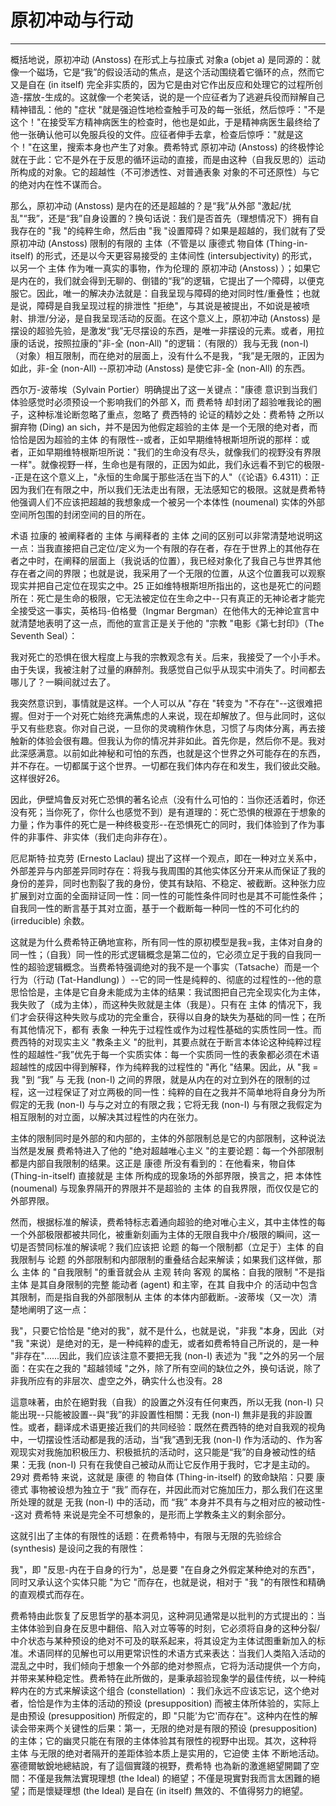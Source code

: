 # 原初冲动与行动

------

概括地说，原初冲动 (Anstoss) 在形式上与拉康式 对象a (objet a) 是同源的：就像一个磁场，它是“我”的假设活动的焦点，是这个活动围绕着它循环的点，然而它又是自在 (in itself) 完全非实质的，因为它是由对它作出反应和处理它的过程所创造-摆放-生成的。这就像一个老笑话，说的是一个应征者为了逃避兵役而辩解自己精神错乱：他的 "症状 "就是强迫性地检查触手可及的每一张纸，然后惊呼："不是这个！"在接受军方精神病医生的检查时，他也是如此，于是精神病医生最终给了他一张确认他可以免服兵役的文件。应征者伸手去拿，检查后惊呼："就是这个！"在这里，搜索本身也产生了对象。费希特式 原初冲动 (Anstoss) 的终极悖论就在于此：它不是外在于反思的循环运动的直接，而是由这种（自我反思的）运动所构成的对象。它的超越性（不可渗透性、对普通表象 对象的不可还原性）与它的绝对内在性不谋而合。

那么，原初冲动 (Anstoss) 是内在的还是超越的？是“我”从外部 "激起/扰乱"“我”，还是“我”自身设置的？换句话说：我们是否首先（理想情况下）拥有自我存在的 "我 "的纯粹生命，然后由 "我 "设置障碍？如果是超越的，我们就有了受 原初冲动 (Anstoss) 限制的有限的 主体（不管是以 康德式 物自体 (Thing-in-itself) 的形式，还是以今天更容易接受的 主体间性 (intersubjectivity) 的形式，以另一个 主体 作为唯一真实的事物，作为伦理的 原初冲动 (Anstoss) ）；如果它是内在的，我们就会得到无聊的、倒错的“我”的逻辑，它提出了一个障碍，以便克服它。因此，唯一的解决办法就是：自我呈现与障碍的绝对同时性/重叠性；也就是说，障碍是自我呈现过程的排泄性 "拒绝"，与其说是被提出，不如说是被喷射、排泄/分泌，是自我呈现活动的反面。在这个意义上，原初冲动 (Anstoss) 是摆设的超验先验，是激发“我”无尽摆设的东西，是唯一非摆设的元素。或者，用拉康的话说，按照拉康的"非-全 (non-All) "的逻辑：（有限的）我与无我 (non-I) （对象）相互限制，而在绝对的层面上，没有什么不是我，“我”是无限的，正因为如此，非-全 (non-All) --原初冲动 (Anstoss) 是使它非-全 (non-All) 的东西。

西尔万-波蒂埃（Sylvain Portier）明确提出了这一关键点："康德 意识到当我们体验感觉时必须预设一个影响我们的外部 X，而 费希特 却封闭了超验唯我论的圈子，这种标准论断忽略了重点，忽略了 费西特的 论证的精妙之处：费希特 之所以摒弃物 (Ding) an sich，并不是因为他假定超验的主体 是一个无限的绝对者，而恰恰是因为超验的主体 的有限性--或者，正如早期维特根斯坦所说的那样：或者，正如早期维特根斯坦所说："我们的生命没有尽头，就像我们的视野没有界限一样"。就像视野一样，生命也是有限的，正因为如此，我们永远看不到它的极限--正是在这个意义上，"永恒的生命属于那些活在当下的人"（《论语》6.4311）：正因为我们在有限之中，所以我们无法走出有限，无法感知它的极限。这就是费希特他强调人们不应该把超越的我想象成一个被另一个本体性 (noumenal) 实体的外部空间所包围的封闭空间的目的所在。

术语 拉康的 被阐释者的 主体 与阐释者的 主体 之间的区别可以非常清楚地说明这一点：当我直接把自己定位/定义为一个有限的存在者，存在于世界上的其他存在者之中时，在阐释的层面上（我说话的位置），我已经对象化了我自己与世界其他存在者之间的界限；也就是说，我采用了一个无限的位置，从这个位置我可以观察现实并把自己定位在现实之中。25 正如维特根斯坦所指出的，这也是死亡的问题所在：死亡是生命的极限，它无法被定位在生命之中--只有真正的无神论者才能完全接受这一事实，英格玛-伯格曼（Ingmar Bergman）在他伟大的无神论宣言中就清楚地表明了这一点，而他的宣言正是关于他的 "宗教 "电影《第七封印》（The Seventh Seal）：

我对死亡的恐惧在很大程度上与我的宗教观念有关。后来，我接受了一个小手术。由于失误，我被注射了过量的麻醉剂。我感觉自己似乎从现实中消失了。时间都去哪儿了？一瞬间就过去了。

我突然意识到，事情就是这样。一个人可以从 "存在 "转变为 "不存在"--这很难把握。但对于一个对死亡始终充满焦虑的人来说，现在却解放了。但与此同时，这似乎又有些悲哀。你对自己说，一旦你的灵魂稍作休息，习惯了与肉体分离，再去接触新的体验会很有趣。但我认为你的情况并非如此。首先你是，然后你不是。我对此深感满意。以前如此神秘和可怕的东西，也就是这个世界之外可能存在的东西，并不存在。一切都属于这个世界。一切都在我们体内存在和发生，我们彼此交融。这样很好26。

因此，伊壁鸠鲁反对死亡恐惧的著名论点（没有什么可怕的：当你还活着时，你还没有死；当你死了，你什么也感觉不到）是有道理的：死亡恐惧的根源在于想象的力量；作为事件的死亡是一种终极变形--在恐惧死亡的同时，我们体验到了作为事件的非事件、非实体（我们走向非存在）。

厄尼斯特·拉克劳 (Ernesto Laclau) 提出了这样一个观点，即在一种对立关系中，外部差异与内部差异同时存在：将我与我周围的其他实体区分开来从而保证了我的身份的差异，同时也割裂了我的身份，使其有缺陷、不稳定、被截断。这种张力应扩展到对立面的全面辩证同一性：同一性的可能性条件同时也是其不可能性条件；自我同一性的断言基于其对立面，基于一个截断每一种同一性的不可化约的 (irreducible) 余数。

这就是为什么费希特正确地宣称，所有同一性的原初模型是我=我，主体对自身的同一性；（自我）同一性的形式逻辑概念是第二位的，它必须立足于我的自我同一性的超验逻辑概念。当费希特强调绝对的我不是一个事实（Tatsache）而是一个行为（行动 (Tat-Handlung) ）--它的同一性是纯粹的、彻底的过程性的--他的意思恰恰是，主体是它自身未能成为主体的结果：我试图把自己完全现实化为主体，我失败了（成为主体），而这种失败就是主体（我是）。只有在 主体 的情况下，我们才会获得这种失败与成功的完全重合，获得以自身的缺失为基础的同一性；在所有其他情况下，都有 表象 一种先于过程性或作为过程性基础的实质性同一性。而费西特的对现实主义 "教条主义 "的批判，其要点就在于断言本体论这种纯粹过程性的超越性-“我”优先于每一个实质实体：每一个实质同一性的表象都必须在术语超越性的成因中得到解释，作为纯粹我的过程性的 "再化 "结果。因此，从 "我 = 我 "到 “我” 与 无我 (non-I) 之间的界限，就是从内在的对立到外在的限制的过程，这一过程保证了对立两极的同一性：纯粹的自在之我并不简单地将自身分为所假定的无我 (non-I) 与与之对立的有限之我；它将无我 (non-I) 与有限之我假定为相互限制的对立面，以解决其过程性的内在张力。

主体的限制同时是外部的和内部的，主体的外部限制总是它的内部限制，这种说法当然是发展 费希特进入了他的 "绝对超越唯心主义 "的主要论题：每一个外部限制都是内部自我限制的结果。这正是 康德 所没有看到的：在他看来，物自体 (Thing-in-itself) 直接就是 主体 所构成的现象场的外部界限，换言之，把 本体性 (noumenal) 与现象界隔开的界限并不是超验的 主体 的自我界限，而仅仅是它的外部界限。

然而，根据标准的解读，费希特标志着通向超验的绝对唯心主义，其中主体性的每一个外部极限都被共同化，被重新刻画为主体的无限自我中介/极限的瞬间，这一切是否赞同标准的解读呢？我们应该把 论题 的每一个限制都（立足于）主体 的自我限制与 论题 的外部限制和内部限制的重叠结合起来解读；如果我们这样做，那么 主体 的 "自我限制 "的重音就会从 主观 转向 客观 的属格：自我的限制 "不是指 主体 是其自身限制的完整 能动者 (agent) 和主宰，在其 自我中介 的活动中包含其限制，而是指自我的外部限制从 主体 的本体内部截断。-波蒂埃（又一次）清楚地阐明了这一点：

我"，只要它恰恰是 "绝对的我"，就不是什么，也就是说，"非我 "本身，因此（对 "我 "来说）是绝对的无，是一种纯粹的虚无，或者如费希特自己所说的，是一种 "非存在"......因此，我们应该注意不要把无我 (non-I) 表述为 "我 "之外的另一个层面：在实在之我的 "超越领域 "之外，除了所有空间的缺位之外，换句话说，除了非我所应有的非层次、虚空之外，确实什么也没有。28

這意味著，由於在絕對我（自我）的設置之外沒有任何東西，所以无我 (non-I) 只能出現--只能被設置--與“我”的非設置性相關：无我 (non-I) 無非是我的非設置性。或者，翻译成术语更接近我们的共同经验：既然在费西特的绝对自我观的视角中，一切摆设性活动都是我的活动，当“我”遇到无我 (non-I) 作为活动的、作为客观现实对我施加积极压力、积极抵抗的活动时，这只能是“我”的自身被动性的结果：无我 (non-I) 只有在我使自己被动从而让它反作用于我时，它才是主动的。29对 费希特 来说，这就是 康德 的 物自体 (Thing-in-itself) 的致命缺陷：只要 康德式 事物被设想为独立于 “我” 而存在，并因此而对它施加压力，那么我们在这里所处理的就是 无我 (non-I) 中的活动，而 “我” 本身并不具有与之相对应的被动性--这对 费希特 来说是完全不可想象的，是形而上学教条主义的剩余部分。

这就引出了主体的有限性的话题：在费希特中，有限与无限的先验综合 (synthesis) 是设问之我的有限性：

我"，即 "反思-内在于自身的行为"，总是要 "在自身之外假定某种绝对的东西"，同时又承认这个实体只能 "为它 "而存在，也就是说，相对于 "我 "的有限性和精确的直观模式而存在。

费希特由此恢复了反思哲学的基本洞见，这种洞见通常是以批判的方式提出的：当主体体验到自身在反思中翻倍、陷入对立等等的时刻，它必须将自身的这种分裂/中介状态与某种预设的绝对不可及的联系起来，将其设定为主体试图重新加入的标准。术语同样的见解也可以用更常识性的术语方式来表达：当我们人类陷入活动的混乱之中时，我们倾向于想象一个外部的绝对参照点，它将为活动提供一个方向，并带来某种稳定性。费希特在此所做的，是秉承超验现象学的最佳传统，以一种纯粹内在的方式来解读这个组合 (constellation) ：我们永远不应该忘记，这个绝对者，恰恰是作为主体的活动的预设 (presupposition) 而被主体所体验的，实际上是由预设 (presupposition) 所假定的，即 "只能'为它'而存在"。这种内在性的解读会带来两个关键性的后果：第一，无限的绝对是有限的预设 (presupposition) 的主体；它的幽灵只能在有限的主体体验其有限性的视野中出现。其次，这种将 主体 与无限的绝对者隔开的差距体验本质上是实用的，它迫使 主体 不断地活动。塞德爾敏銳地總結說，有了這個實踐的視野，费希特 也為新的激進絕望開闢了空間：不僅是我無法實現理想 (the Ideal) 的絕望；不僅是現實對我而言太困難的絕望；而是懷疑理想 (the Ideal) 是自在 (in itself) 無效的、不值得努力的絕望。
